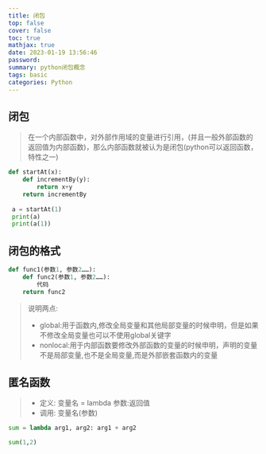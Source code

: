 ```yaml
---
title: 闭包
top: false
cover: false
toc: true
mathjax: true
date: 2023-01-19 13:56:46
password:
summary: python闭包概念
tags: basic
categories: Python
---
```

## 闭包
> 在一个内部函数中，对外部作用域的变量进行引用，(并且一般外部函数的返回值为内部函数)，那么内部函数就被认为是闭包(python可以返回函数，特性之一)

```python
def startAt(x):
	def incrementBy(y):
    	return x+y
    return incrementBy
    
 a = startAt(1)
 print(a)
 print(a(1))
```
## 闭包的格式
```python
def func1(参数1, 参数2……):
    def func2(参数1, 参数2……):
        代码
    return func2
 ```

> 说明两点:
>  - global:用于函数内,修改全局变量和其他局部变量的时候申明，但是如果不修改全局变量也可以不使用global关键字
>  - nonlocal:用于内部函数要修改外部函数的变量的时候申明，声明的变量不是局部变量,也不是全局变量,而是外部嵌套函数内的变量

## 匿名函数
> - 定义:   变量名 = lambda 参数:返回值
> - 调用:   变量名(参数)

```python
sum = lambda arg1, arg2: arg1 + arg2

sum(1,2)
```
